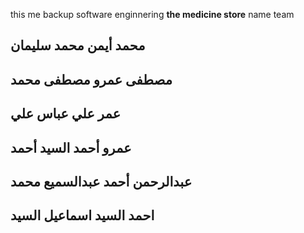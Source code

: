 this me backup software enginnering
 **the medicine store**
 name team
##  محمد أيمن محمد سليمان
## مصطفى عمرو مصطفى محمد
## عمر علي عباس علي
## عمرو أحمد السيد أحمد
## عبدالرحمن أحمد عبدالسميع محمد
## احمد السيد اسماعيل السيد
